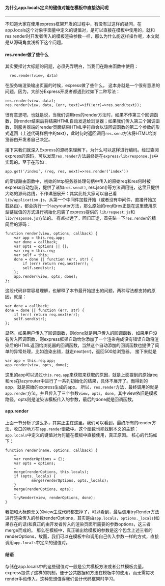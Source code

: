 #### 为什么app.locals定义的键值对能在模板中直接访问呢
***

不知道大家在使用express框架开发的过程中，有没有过这样的疑问，在app.locals这个对象字面量中定义的键值对，是可以直接在模板中使用的，就和res.render时开发者传入的模板渲染参数一样，那么为什么能这样操作呢，本文就是从源码角度浅析下这个问题。

#### res.render做了些什么
其实要探讨大标题的问题，必须先弄明白，当我们在路由函数中使用：
  ```
	res.render(view, data)
  ```
在服务端渲染输出页面的时候，express做了些什么。
这本身就是一个很有意思的问题，因为，大部分Express开发者都遇到过如下二种写法：

```
res.render(view, data);
res.render(view, data, (err, text)=>if(!err)=>res.send(text));
```

很有意思吧，也就是说，当我们调用res的render方法时，如果不传第三个回调函数，则render结束后将结果HTML自动发送给浏览器；如果我们传入第三个回调函数，则服务器端的render页面结果HTML字符串会以该回调函数的第二个参数的形式返回（上述代码样例中的text），此时何时返回调用`res.send`方法将HTML给浏览器由开发者自己决定。

接下来我们就深入Express的源码来理解下，为什么可以这样进行编码。经过查阅express的源码，可以发现`res.render`方法最终是在`express/lib/response.js`中实现的。至于在形如：
```
app.get(‘/index’, (req, res, next)=>res.render(‘index’))
```
的常规路由函数中，初始的http服务器处理句柄中传入的原始req和res何时被express自动包装，提供了诸如`res.send()`, res.json()等方法调用链，这里只提供大略的源码路线，不作详细展开：其实此处大家可以自己看`lib/application.js`，从第一个中间件加载开始（或者没有中间件，直接开始加载路由），都会执行一个lazyrouter方法，那么原始的req和res正是在这里使用原型链赋值的方式进行初始化包装了express提供的
`lib/request.js`和`lib/response.js`方法的。
有点扯远了，回归正途，首先贴一下`res.render`的精简后的源码：
```
function render(view, options, callback) {
	var app = this.req.app;
	var done = callback;
	var opts = options || {};
	var req = this.req;
	var self = this;
	done = done || function (err, str) {
		if (err) return req.next(err);
		self.send(str);
	};
	app.render(view, opts, done);
};
```
这段代码非常容易理解，也解释了本节最开始提出的问题，两种写法都支持的原因，就是：
```
var done = callback;
done = done || function (err, str) {
	if (err) return req.next(err);
	self.send(str);
};
```
显然，如果用户传入了回调函数，则done就是用户传入的回调函数，如果用户没有传入回调函数，则express框架自动给你添加了一个渲染完成没有错误自动将渲染后的HTML返回给浏览器的回调函数，当然这个自动添加的回调函数也提供了简单的异常处理，比如渲染出错，就走next(err)，返回500给浏览器。
接下来就是
```
var app = this.req.app;
app.render(view, opts, done);
```
这里的app可以通过`this.req.app`来获取来获取的原因，就是上面提到的原始req和res在lazyrouter中进行了一系列初始化的结果，具体不展开了。而得到的app，就是原始的express生成的app。
所以，`res.render`方法，最终调用的就是`app.render`方法，并且传入了三个参数`view`，`opts`，`done`。其中view依旧是模板路径，opts则是渲染该模板传入的参数，最后的done就是回调函数。

#### app.render

上面一节分析了这么多，其实正主在这里。我们可以看到，最终所有的render方法，收口的地方在`app.render`函数中。这个函数也能找到本文的主题：`app.locals`中定义的键值对为何能在模板中直接使用，真正原因。
核心的代码如下：
```
function render(name, options, callback) {
	…
	var renderOptions = {};
	var opts = options;
	…
	merge(renderOptions, this.locals);
	if (opts._locals) {
    		merge(renderOptions, opts._locals);
	}
	merge(renderOptions, opts);
	…
	tryRender(view, renderOptions, done);
}

```

我把和大标题无关的view生成代码都去掉了，可以看到，最后调用tryRender方法进行渲染传入的参数renderOptions，其实是由`app.locals`，`options._locals`(如果存在的话)和真正的由开发者传入的渲染页面所需要的参数options，这三者merge而成的。
那么在模板中，真正输出给模板的参数是这个包含上述三者的renderOptions，故而，我们可以在模板中和调用自己传入参数一样的方式，直接调用`app.locals`中定义的键值对。

#### 结语
存储在app.locals中的这些键值对一般是公共模板方法或者公共模板变量，express提供了这样的机制，便于公共数据和方法在模板中的使用，而无需每次render手动传入，这种思想值得我们设计代码框架时学习。

